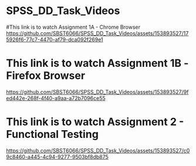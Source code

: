 # SPSS_DD_Task_Videos

#This link is to watch Assignment 1A - Chrome Browser 
https://github.com/SBST6066/SPSS_DD_Task_Videos/assets/153893527/175926f6-77c7-4470-af79-dca092f269e1

# This link is to watch Assignment 1B -Firefox Browser
https://github.com/SBST6066/SPSS_DD_Task_Videos/assets/153893527/9fed442e-268f-4f40-a9aa-a72b7096ce55

# This link is to watch Assignment 2 - Functional Testing
https://github.com/SBST6066/SPSS_DD_Task_Videos/assets/153893527/c09c8460-a445-4c94-9277-9503bf8db875






